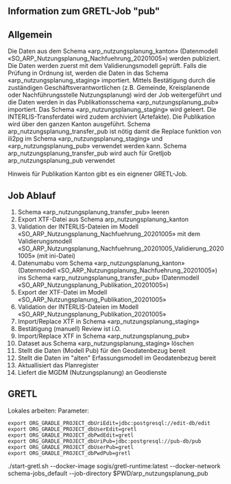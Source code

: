 ## Information zum GRETL-Job "pub"
## Allgemein
Die Daten aus dem Schema «arp_nutzungsplanung_kanton» (Datenmodell «SO_ARP_Nutzungsplanung_Nachfuehrung_20201005») werden publiziert. Die Daten werden zuerst mit dem Validierungsmodell geprüft. 
Falls die Prüfung in Ordnung ist, werden die Daten in das Schema «arp_nutzungsplanung_staging» importiert. Mittels Bestätigung durch die zuständigen Geschäftsverantwortlichen (z.B. Gemeinde, Kreisplanende oder Nachführungsstelle Nutzungsplanung) 
wird der Job weitergeführt und die Daten werden in das Publikationsschema «arp_nutzungsplanung_pub» importiert. Das Schema «arp_nutzungsplanung_staging» wird geleert. Die INTERLIS-Transferdatei wird zudem archiviert (Artefakte). 
Die Publikation wird über den ganzen Kanton ausgeführt. Schema arp_nutzungsplanung_transfer_pub ist nötig damit die Replace funktion von ili2pg im Schema 
«arp_nutzungsplanung_staging» und «arp_nutzungsplanung_pub» verwendet werden kann. Schema arp_nutzungsplanung_transfer_pub wird auch für Gretljob arp_nutzungsplanung_pub verwendet 

Hinweis für Publikation Kanton gibt es ein eignener GRETL-Job.

## Job Ablauf
1. Schema «arp_nutzungsplanung_transfer_pub» leeren
2. Export XTF-Datei aus Schema arp_nutzungsplanung_kanton
3. Validation der INTERLIS-Dateien im Modell «SO_ARP_Nutzungsplanung_Nachfuehrung_20201005» mit dem Validierungsmodell «SO_ARP_Nutzungsplanung_Nachfuehrung_20201005_Validierung_20201005» (mit ini-Datei)
4. Datenumabu vom Schema «arp_nutzungsplanung_kanton» (Datenmodell «SO_ARP_Nutzungsplanung_Nachfuehrung_20201005») ins Schema «arp_nutzungsplanung_transfer_pub» (Datenmodell «SO_ARP_Nutzungsplanung_Publikation_20201005»)
5. Export der XTF-Datei im Modell «SO_ARP_Nutzungsplanung_Publikation_20201005»
6. Validation der INTERLIS-Dateien im Modell  «SO_ARP_Nutzungsplanung_Publikation_20201005»
7. Import/Replace XTF in Schema «arp_nutzungsplanung_staging»
8. Bestätigung (manuell) Review ist i.O. 
9. Import/Replace XTF in Schema «arp_nutzungsplanung_pub»
10. Dataset aus Schema «arp_nutzungsplanung_staging» löschen
11. Stellt die Daten (Modell Pub) für den Geodatenbezug bereit
12. Stellt die Daten im "alten" Erfassungsmodell im Geodatenbezug bereit
13. Aktuallisiert das Planregister
14. Liefert die MGDM (Nutzungsplanung) an Geodienste

## GRETL
Lokales arbeiten:
Parameter:
```
export ORG_GRADLE_PROJECT_dbUriEdit=jdbc:postgresql://edit-db/edit
export ORG_GRADLE_PROJECT_dbUserEdit=gretl
export ORG_GRADLE_PROJECT_dbPwdEdit=gretl
export ORG_GRADLE_PROJECT_dbUriPub=jdbc:postgresql://pub-db/pub
export ORG_GRADLE_PROJECT_dbUserPub=gretl
export ORG_GRADLE_PROJECT_dbPwdPub=gretl
```
./start-gretl.sh --docker-image sogis/gretl-runtime:latest --docker-network schema-jobs_default --job-directory $PWD/arp_nutzungsplanung_pub 
```